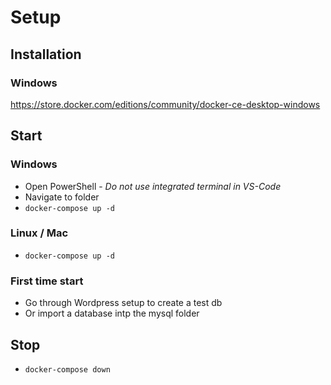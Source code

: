 # Setup

## Installation

### Windows
https://store.docker.com/editions/community/docker-ce-desktop-windows


## Start

### Windows

* Open PowerShell - *Do not use integrated terminal in VS-Code*
* Navigate to folder
* `docker-compose up -d`

### Linux / Mac

* `docker-compose up -d`

### First time start

* Go through Wordpress setup to create a test db
* Or import a database intp the mysql folder

## Stop

* `docker-compose down`